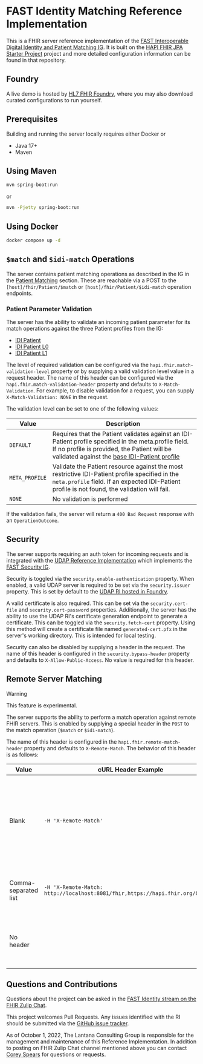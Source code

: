 # FAST Identity Matching Reference Implementation

This is a FHIR server reference implementation of the [FAST Interoperable Digital Identity and Patient Matching IG](https://build.fhir.org/ig/HL7/fhir-identity-matching-ig/).  It is built on the [HAPI FHIR JPA Starter Project](https://github.com/hapifhir/hapi-fhir-jpaserver-starter) project and more detailed configuration information can be found in that repository.

## Foundry
A live demo is hosted by [HL7 FHIR Foundry](https://foundry.hl7.org/products/7dee5dfd-d098-433c-9377-c15faa5c878b), where you may also download curated configurations to run yourself.

## Prerequisites
Building and running the server locally requires either Docker or
- Java 17+
- Maven

## Using Maven

```bash
mvn spring-boot:run
```
or
```bash
mvn -Pjetty spring-boot:run
```

## Using Docker

```bash
docker compose up -d
```

## `$match` and `$idi-match` Operations

The server contains patient matching operations as described in the IG in the [Patient Matching](https://build.fhir.org/ig/HL7/fhir-identity-matching-ig/patient-matching.html) section.  These are reachable via a POST to the `[host]/fhir/Patient/$match` or `[host]/fhir/Patient/$idi-match` operation endpoints.

### Patient Parameter Validation

The server has the ability to validate an incoming patient parameter for its match operations against the three Patient profiles from the IG:
- [IDI Patient](https://build.fhir.org/ig/HL7/fhir-identity-matching-ig/StructureDefinition-IDI-Patient.html)
- [IDI Patient L0](https://build.fhir.org/ig/HL7/fhir-identity-matching-ig/StructureDefinition-IDI-Patient-L0.html)
- [IDI Patient L1](https://build.fhir.org/ig/HL7/fhir-identity-matching-ig/StructureDefinition-IDI-Patient-L1.html)

The level of required validation can be configured via the `hapi.fhir.match-validation-level` property or by supplying a valid validation level value in a request header.  The name of this header can be configured via the `hapi.fhir.match-validation-header` property and defaults to `X-Match-Validation`.  For example, to disable validation for a request, you can supply `X-Match-Validation: NONE` in the request.

The validation level can be set to one of the following values:

| Value | Description |
| --- | --- |
| `DEFAULT` | Requires that the Patient validates against an IDI-Patient profile specified in the meta.profile field. If no profile is provided, the Patient will be validated against the [base IDI-Patient profile](http://hl7.org/fhir/us/identity-matching/StructureDefinition/IDI-Patient) |
| `META_PROFILE` | Validate the Patient resource against the most restrictive IDI-Patient profile specified in the `meta.profile` field. If an expected IDI-Patient profile is not found, the validation will fail. |
| `NONE` | No validation is performed |

If the validation fails, the server will return a `400 Bad Request` response with an `OperationOutcome`.


## Security

The server supports requiring an auth token for incoming requests and is integrated with the [UDAP Reference Implementation](https://github.com/HL7-FAST/udap) which implements the [FAST Security IG](https://build.fhir.org/ig/HL7/fhir-udap-security-ig/).

Security is toggled via the `security.enable-authentication` property.  When enabled, a valid UDAP server is required to be set via the `security.issuer` property. This is set by default to the [UDAP RI hosted in Foundry](https://udap-security.fast.hl7.org).

A valid certificate is also required.  This can be set via the `security.cert-file` and `security.cert-password` properties.  Additionally, the server has the ability to use the UDAP RI's certificate generation endpoint to generate a certificate.  This can be toggled via the `security.fetch-cert` property.  Using this method will create a certificate file named `generated-cert.pfx` in the server's working directory.  This is intended for local testing.

Security can also be disabled by supplying a header in the request.  The name of this header is configured in the `security.bypass-header` property and defaults to `X-Allow-Public-Access`.  No value is required for this header.

## Remote Server Matching

> [!WARNING]
> This feature is experimental.

The server supports the ability to perform a match operation against remote FHIR servers.  This is enabled by supplying a special header in the `POST` to the match operation (`$match` or `$idi-match`).

The name of this header is configured in the `hapi.fhir.remote-match-header` property and defaults to `X-Remote-Match`.  The behavior of this header is as follows:

| Value | cURL Header Example | Behavior |
| --- | --- | -- |
| Blank | `-H 'X-Remote-Match'` | The server will perform a match operation against the remote server(s) specified in the `hapi.fhir.remote-servers` property. This property should be set to a list of base FHIR endpoints. |
| Comma-separated list | `-H 'X-Remote-Match: http://localhost:8081/fhir,https://hapi.fhir.org/baseR4'` | The server will perform a match operation against each of the remote servers in the list. |
| No header | | No remote matching will be performed even if the `hapi.fhir.remote-servers` property is set. |



## Questions and Contributions
Questions about the project can be asked in the [FAST Identity stream on the FHIR Zulip Chat](https://chat.fhir.org/#narrow/stream/294750-FHIR-at-Scale-Taskforce-.28FAST.29.3A-Identity).

This project welcomes Pull Requests. Any issues identified with the RI should be submitted via the [GitHub issue tracker](https://github.com/HL7-FAST/identity-matching/issues).

As of October 1, 2022, The Lantana Consulting Group is responsible for the management and maintenance of this Reference Implementation.
In addition to posting on FHIR Zulip Chat channel mentioned above you can contact [Corey Spears](mailto:corey.spears@lantanagroup.com) for questions or requests.
